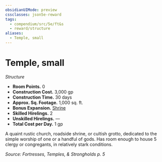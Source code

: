 ```yaml
---
obsidianUIMode: preview
cssclasses: json5e-reward
tags:
  - compendium/src/5e/ft&s
  - reward/structure
aliases:
  - Temple, small
---
```

# Temple, small
*Structure*  

- **Room Points.** 0  
- **Construction Cost.** 3,000 gp  
- **Construction Time.** 30 days  
- **Approx. Sq. Footage.** 1,000 sq. ft.  
- **Bonus Expansion.** [Shrine](2-Mechanics/CLI/rewards/shrine-ft-s.md)  
- **Skilled Hirelings.** 2  
- **Unskilled Hirelings.** —  
- **Total Cost per Day.** 1 gp  

A quaint rustic church, roadside shrine, or cultish grotto, dedicated to the simple worship of one or a handful of gods. Has room enough to house 5 clergy or congregants, in relatively stark conditions.

*Source: Fortresses, Temples, & Strongholds p. 5*